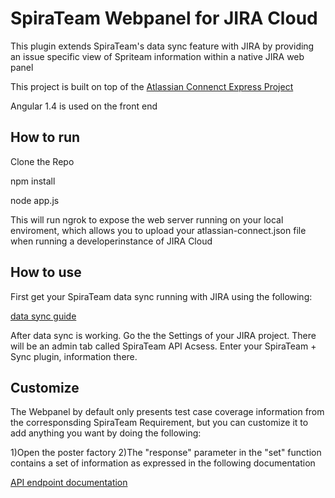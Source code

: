 # SpiraTeam Webpanel for JIRA Cloud 

This plugin extends SpiraTeam's data sync feature with JIRA by providing an issue specific view of Spriteam information within a native JIRA web panel 

This project is built on top of the [Atlassian Connenct Express Project](https://bitbucket.org/atlassian/atlassian-connect-express)

Angular 1.4 is used on the front end 

## How to run

Clone the Repo 

npm install

node app.js

This will run ngrok to expose the web server running on your local enviroment, which allows you to upload your atlassian-connect.json file when running a developerinstance of JIRA Cloud 

## How to use 

First get your SpiraTeam data sync running with JIRA using the following:

[data sync guide](https://www.inflectra.com/Documents/SpiraTestPlanTeam%20External%20Bug%20Tracking%20Integration%20Guide.pdf)

After data sync is working. Go the the Settings of your JIRA project. There will be an admin tab called SpiraTeam API Acsess. Enter your SpiraTeam + Sync plugin, information there.

## Customize 

The Webpanel by default only presents test case coverage information from the corresponsding SpiraTeam Requirement, but you can customize it to add anything you want by doing the following:

1)Open the poster factory
2)The "response" parameter in the "set" function contains a set of information as expressed in the following documentation 

[API endpoint documentation](http://api.inflectra.com/Spira/Services/v4_0/RestServiceOperation.aspx?uri=projects%2f%7bproject_id%7d%2frequirements%2f%7brequirement_id%7d&method=GET)
